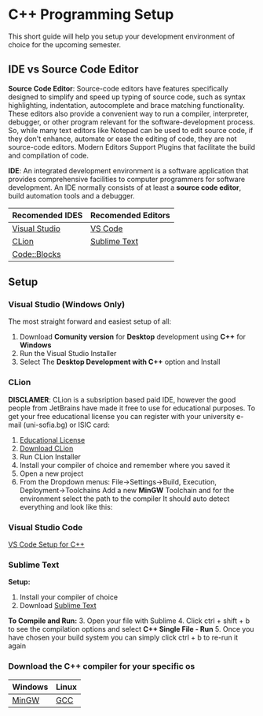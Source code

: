 #  C++ Programming Setup 
This short guide will help you setup your development environment of choice for the upcoming semester.

## IDE vs Source Code  Editor

**Source Code Editor**: Source-code editors have features specifically designed to simplify and speed up typing of source code, such as syntax highlighting, indentation, autocomplete and brace matching functionality. These editors also provide a convenient way to run a compiler, interpreter, debugger, or other program relevant for the software-development process. So, while many text editors like Notepad can be used to edit source code, if they don't enhance, automate or ease the editing of code, they are not source-code editors. Modern Editors Support Plugins that facilitate the build and compilation of code.

 **IDE**: An integrated development environment is a software application that provides comprehensive facilities to computer programmers for software development. An IDE normally consists of at least a **source code editor**, build automation tools and a debugger.


|Recomended IDES| Recomended Editors  |
|--|--|
|<a href="https://visualstudio.microsoft.com/"> Visual Studio </a>| <a href="https://code.visualstudio.com"> VS Code </a> |
| <a href = "https://www.jetbrains.com/clion/">CLion</a>          | <a href = "https://www.sublimetext.com/">Sublime Text</a> |
| <a href="http://www.codeblocks.org"> Code::Blocks </a>| 

## Setup

### Visual Studio (Windows Only)

The most straight forward and easiest setup of all:

1. Download **Comunity version** for **Desktop** development using **C++** for **Windows**
2. Run the Visual Studio Installer
3. Select The **Desktop Development with C++** option and Install

### CLion

**DISCLAMER**: CLion is a subsription based paid IDE, however the good people from JetBrains have made it free to use for educational purposes. To get your free educational license you can register with your university e-mail (uni-sofia.bg) or ISIC card:
1. <a href="https://www.jetbrains.com/shop/eform/students">Educational License</a>
2.  <a href = "https://www.jetbrains.com/clion/download/">Download CLion</a>
3. Run CLion Installer
4. Install your compiler of choice and remember where you saved it
5. Open a new project
6. From the Dropdown menus:
  File->Settings->Build, Execution, Deployment->Toolchains
  Add a new **MinGW** Toolchain and for the environment select the path to the compiler
  It should auto detect everything and look like this:

### Visual Studio Code
<a href="https://github.com/fmi-lab/up-kn-2020-group-4/blob/master/Setup.md">VS Code Setup for C++</a>

### Sublime Text
<b>Setup:</b>
1. Install your compiler of choice
2. Download <a href = "https://www.sublimetext.com/">Sublime Text</a>

<b>To Compile and Run:</b>
3. Open your file with Sublime
4.  Click ctrl + shift + b to see the compilation options and select **C++ Single File - Run**
5. Once you have chosen your build system you can simply click ctrl + b to re-run it again

### Download the C++ compiler for your specific os

|Windows| Linux |
|--|--|
| <a href="http://mingw-w64.org/doku.php/download/mingw-builds">MinGW</a> | <a href="https://gcc.gnu.org/install/">GCC</a> |
